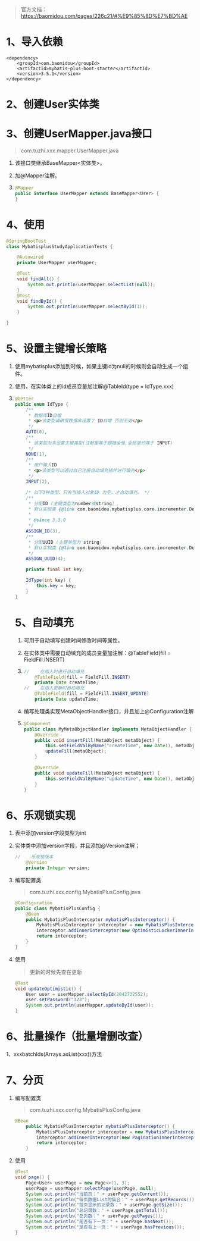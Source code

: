 > 官方文档：https://baomidou.com/pages/226c21/#%E9%85%8D%E7%BD%AE

# 1、导入依赖

```properties
<dependency>
    <groupId>com.baomidou</groupId>
    <artifactId>mybatis-plus-boot-starter</artifactId>
    <version>3.5.1</version>
</dependency>
```

# 2、创建User实体类

# 3、创建UserMapper.java接口

> com.tuzhi.xxx.mapper.UserMapper.java

1. 该接口类继承BaseMapper<实体类>。

2. 加@Mapper注解。

3. ```java
   @Mapper
   public interface UserMapper extends BaseMapper<User> {
   }
   ```

# 4、使用

```java
@SpringBootTest
class MybatisplusStudyApplicationTests {

    @Autowired
    private UserMapper userMapper;

    @Test
    void findAll() {
        System.out.println(userMapper.selectList(null));
    }
    @Test
    void findById() {
        System.out.println(userMapper.selectById(1));
    }

}
```

# 5、设置主键增长策略

1. 使用mybatisplus添加到时候，如果主键id为null的时候则会自动生成一个组件。

2. 使用，在实体类上的id成员变量加注解@TableId(type = IdType.xxx)

3. ```java
   @Getter
   public enum IdType {
       /**
        * 数据库ID自增
        * <p>该类型请确保数据库设置了 ID自增 否则无效</p>
        */
       AUTO(0),
       /**
        * 该类型为未设置主键类型(注解里等于跟随全局,全局里约等于 INPUT)
        */
       NONE(1),
       /**
        * 用户输入ID
        * <p>该类型可以通过自己注册自动填充插件进行填充</p>
        */
       INPUT(2),
   
       /* 以下3种类型、只有当插入对象ID 为空，才自动填充。 */
       /**
        * 分配ID (主键类型为number或string）,
        * 默认实现类 {@link com.baomidou.mybatisplus.core.incrementer.DefaultIdentifierGenerator}(雪花算法)
        *
        * @since 3.3.0
        */
       ASSIGN_ID(3),
       /**
        * 分配UUID (主键类型为 string)
        * 默认实现类 {@link com.baomidou.mybatisplus.core.incrementer.DefaultIdentifierGenerator}(UUID.replace("-",""))
        */
       ASSIGN_UUID(4);
   
       private final int key;
   
       IdType(int key) {
           this.key = key;
       }
   }
   ```

   # 5、自动填充

   1. 可用于自动填写创建时间修改时间等属性。

   2. 在实体类中需要自动填充的成员变量加注解：@TableField(fill = FieldFill.INSERT)

   3. ```java
      //    在插入时进行自动填充
          @TableField(fill = FieldFill.INSERT)
          private Date createTime;
      //    在插入更新时自动填充
          @TableField(fill = FieldFill.INSERT_UPDATE)
          private Date updateTime;
      ```

   4. 编写处理类实现MetaObjectHandler接口，并且加上@Configuration注解

   5. ```java
      @Component
      public class MyMetaObjectHandler implements MetaObjectHandler {
          @Override
          public void insertFill(MetaObject metaObject) {
              this.setFieldValByName("createTime", new Date(), metaObject);
              updateFill(metaObject);
          }
      
          @Override
          public void updateFill(MetaObject metaObject) {
              this.setFieldValByName("updateTime", new Date(), metaObject);
          }
      }
      ```

# 6、乐观锁实现

1. 表中添加version字段类型为int

2. 实体类中添加version字段，并且添加@Version注解；

   ~~~java
   //    乐观锁版本
       @Version
       private Integer version;
   ~~~

   

3. 编写配置类

   > com.tuzhi.xxx.config.MybatisPlusConfig.java

   ```java
   @Configuration
   public class MybatisPlusConfig {
       @Bean
       public MybatisPlusInterceptor mybatisPlusInterceptor() {
           MybatisPlusInterceptor interceptor = new MybatisPlusInterceptor();
           interceptor.addInnerInterceptor(new OptimisticLockerInnerInterceptor());
           return interceptor;
       }
   }
   ```

4. 使用

   > 更新的时候先查在更新

   ```java
   @Test
   void updateOptimistic() {
       User user = userMapper.selectById(2042732552);
       user.setPassword("123");
       System.out.println(userMapper.updateById(user));
   }
   ```

# 6、批量操作（批量增删改查）

1、xxxbatchIds(Arrays.asList(xxx))方法

# 7、分页

1. 编写配置类

   > com.tuzhi.xxx.config.MybatisPlusConfig.java

   ~~~java
   @Bean
       public MybatisPlusInterceptor mybatisPlusInterceptor() {
           MybatisPlusInterceptor interceptor = new MybatisPlusInterceptor();
           interceptor.addInnerInterceptor(new PaginationInnerInterceptor(DbType.MYSQL));
           return interceptor;
       }
   ~~~

2. 使用

   ```java
   @Test
   void page() {
       Page<User> userPage = new Page<>(1, 3);
       userPage = userMapper.selectPage(userPage, null);
       System.out.println("当前页：" + userPage.getCurrent());
       System.out.println("每页数据List的集合：" + userPage.getRecords());
       System.out.println("每页显示的记录数：" + userPage.getSize());
       System.out.println("总记录数：" + userPage.getTotal());
       System.out.println("总页数：" + userPage.getPages());
       System.out.println("是否有下一页：" + userPage.hasNext());
       System.out.println("是否有上一页：" + userPage.hasPrevious());
   }
   ```